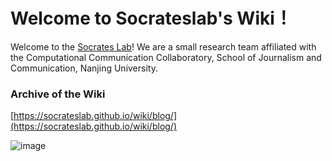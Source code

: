# Welcome to Socrateslab's Wiki！

Welcome to the [Socrates Lab](https://github.com/socrateslab)! We are a small research team affiliated with the Computational Communication Collaboratory, School of Journalism and Communication, Nanjing University.


### Archive of the Wiki

[https://socrateslab.github.io/wiki/blog/](https://socrateslab.github.io/wiki/blog/)

![image](https://github.com/socrateslab/wiki/assets/543384/0919a1d3-98be-4f18-8c68-9b2654f405be)




